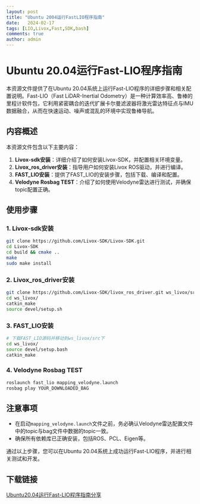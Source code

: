 ```yaml
---
layout: post
title: "Ubuntu 2004运行FastLIO程序指南"
date:   2024-02-17
tags: [LIO,Livox,Fast,SDK,bash]
comments: true
author: admin
---
```

# Ubuntu 20.04运行Fast-LIO程序指南

本资源文件提供了在Ubuntu 20.04系统上运行Fast-LIO程序的详细步骤和相关配置说明。Fast-LIO（Fast LiDAR-Inertial Odometry）是一种计算效率高、鲁棒的里程计软件包，它利用紧密耦合的迭代扩展卡尔曼滤波器将激光雷达特征点与IMU数据融合，从而在快速运动、噪声或混乱的环境中实现鲁棒导航。

## 内容概述

本资源文件包含以下主要内容：

1. **Livox-sdk安装**：详细介绍了如何安装Livox-SDK，并配置相关环境变量。
2. **Livox_ros_driver安装**：指导用户如何安装Livox ROS驱动，并进行编译。
3. **FAST_LIO安装**：提供了FAST_LIO的安装步骤，包括下载、编译和配置。
4. **Velodyne Rosbag TEST**：介绍了如何使用Velodyne雷达进行测试，并确保topic配置正确。

## 使用步骤

### 1. Livox-sdk安装

```bash
git clone https://github.com/Livox-SDK/Livox-SDK.git
cd Livox-SDK
cd build && cmake ..
make
sudo make install
```

### 2. Livox_ros_driver安装

```bash
git clone https://github.com/Livox-SDK/livox_ros_driver.git ws_livox/src
cd ws_livox/
catkin_make
source devel/setup.sh
```

### 3. FAST_LIO安装

```bash
# 下载FAST_LIO源码并移动到ws_livox/src下
cd ws_livox/
source devel/setup.bash
catkin_make
```

### 4. Velodyne Rosbag TEST

```bash
roslaunch fast_lio mapping_velodyne.launch
rosbag play YOUR_DOWNLOADED_BAG
```

## 注意事项

- 在启动`mapping_velodyne.launch`文件之前，务必确认Velodyne雷达配置文件中的topic与bag文件中数据的topic一致。
- 确保所有依赖库已正确安装，包括ROS、PCL、Eigen等。

通过以上步骤，您可以在Ubuntu 20.04系统上成功运行Fast-LIO程序，并进行相关测试和开发。

## 下载链接

[Ubuntu20.04运行Fast-LIO程序指南分享](https://pan.quark.cn/s/91972cd9796d)